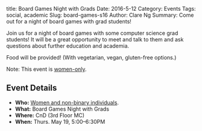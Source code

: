 title: Board Games Night with Grads
Date: 2016-5-12
Category: Events
Tags: social, academic
Slug: board-games-s16
Author: Clare Ng
Summary: Come out for a night of board games with grad students!

Join us for a night of board games with some computer science 
grad students! It will be a great opportunity to meet and talk to them 
and ask questions about further education and academia. 

Food will be provided! (With vegetarian, vegan, gluten-free options.)

Note: This event is [women-only](http://wics.uwaterloo.ca/faq).

## Event Details ##

+ **Who:** [Women and non-binary individuals](http://wics.uwaterloo.ca/faq).
+ **What:** Board Games Night with Grads
+ **Where:** CnD (3rd Floor MC)
+ **When:** Thurs. May 19, 5:00&ndash;6:30PM
